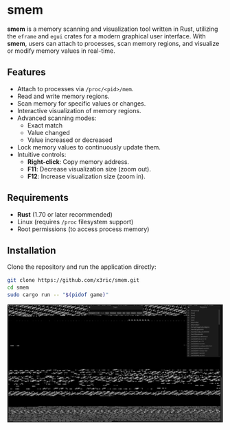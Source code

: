 # smem

**smem** is a memory scanning and visualization tool written in Rust, utilizing the `eframe` and `egui` crates for a modern graphical user interface. With **smem**, users can attach to processes, scan memory regions, and visualize or modify memory values in real-time.

## Features

- Attach to processes via `/proc/<pid>/mem`.
- Read and write memory regions.
- Scan memory for specific values or changes.
- Interactive visualization of memory regions.
- Advanced scanning modes:
  - Exact match
  - Value changed
  - Value increased or decreased
- Lock memory values to continuously update them.
- Intuitive controls:
  - **Right-click**: Copy memory address.
  - **F11**: Decrease visualization size (zoom out).
  - **F12**: Increase visualization size (zoom in).

## Requirements

- **Rust** (1.70 or later recommended)
- Linux (requires `/proc` filesystem support)
- Root permissions (to access process memory)

## Installation

Clone the repository and run the application directly:

```bash
git clone https://github.com/x3ric/smem.git
cd smem
sudo cargo run -- "$(pidof game)"
```

![Image](./img.png)

